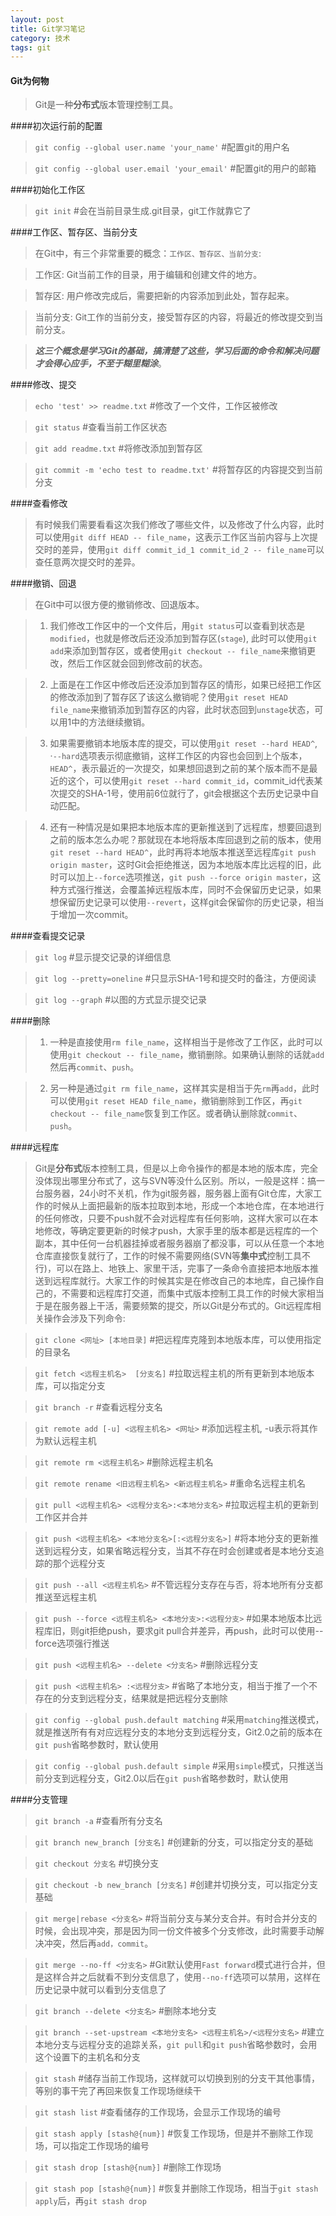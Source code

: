 ```yaml
---
layout: post
title: Git学习笔记
category: 技术
tags: git
---
```



#### Git为何物
>Git是一种**分布式**版本管理控制工具。

####初次运行前的配置
> `git config --global user.name 'your_name'` #配置git的用户名

> `git config --global user.email 'your_email'` #配置git的用户的邮箱

####初始化工作区
> `git init` #会在当前目录生成.git目录，git工作就靠它了

####工作区、暂存区、当前分支
>在Git中，有三个非常重要的概念：`工作区、暂存区、当前分支`:

>   工作区: Git当前工作的目录，用于编辑和创建文件的地方。

>   暂存区: 用户修改完成后，需要把新的内容添加到此处，暂存起来。

>   当前分支: Git工作的当前分支，接受暂存区的内容，将最近的修改提交到当前分支。

>***这三个概念是学习Git的基础，搞清楚了这些，学习后面的命令和解决问题才会得心应手，不至于糊里糊涂***。

####修改、提交
>`echo 'test' >> readme.txt` #修改了一个文件，工作区被修改

>`git status` #查看当前工作区状态

>`git add readme.txt` #将修改添加到暂存区

>`git commit -m 'echo test to readme.txt'` #将暂存区的内容提交到当前分支

####查看修改
>有时候我们需要看看这次我们修改了哪些文件，以及修改了什么内容，此时可以使用`git diff HEAD -- file_name`，这表示工作区当前内容与上次提交时的差异，使用`git diff commit_id_1 commit_id_2 -- file_name`可以查任意两次提交时的差异。

####撤销、回退
>在Git中可以很方便的撤销修改、回退版本。

>1. 我们修改工作区中的一个文件后，用`git status`可以查看到状态是`modified`，也就是修改后还没添加到暂存区(`stage`), 此时可以使用`git add`来添加到暂存区，或者使用`git checkout -- file_name`来撤销更改，然后工作区就会回到修改前的状态。

>2. 上面是在工作区中修改后还没添加到暂存区的情形，如果已经把工作区的修改添加到了暂存区了该这么撤销呢？使用`git reset HEAD file_name`来撤销添加到暂存区的内容，此时状态回到`unstage`状态，可以用1中的方法继续撤销。

>3. 如果需要撤销本地版本库的提交，可以使用`git reset --hard HEAD^`, ·`--hard`选项表示彻底撤销，这样工作区的内容也会回到上个版本，`HEAD^`，表示最近的一次提交，如果想回退到之前的某个版本而不是最近的这个，可以使用`git reset --hard commit_id`，commit_id代表某次提交的SHA-1号，使用前6位就行了，git会根据这个去历史记录中自动匹配。

>4. 还有一种情况是如果把本地版本库的更新推送到了远程库，想要回退到之前的版本怎么办呢？那就现在本地将版本库回退到之前的版本，使用`git reset --hard HEAD^`，此时再将本地版本推送至远程库`git push origin master`，这时Git会拒绝推送，因为本地版本库比远程的旧，此时可以加上`--force`选项推送，`git push --force origin master`，这种方式强行推送，会覆盖掉远程版本库，同时不会保留历史记录，如果想保留历史记录可以使用`--revert`，这样git会保留你的历史记录，相当于增加一次commit。

####查看提交记录
>`git log`  #显示提交记录的详细信息

>`git log --pretty=oneline`  #只显示SHA-1号和提交时的备注，方便阅读

>`git log --graph` #以图的方式显示提交记录

####删除
>1. 一种是直接使用`rm file_name`，这样相当于是修改了工作区，此时可以使用`git checkout -- file_name`，撤销删除。如果确认删除的话就`add`然后再`commit`、`push`。

>2. 另一种是通过`git rm file_name`，这样其实是相当于先`rm`再`add`，此时可以使用`git reset HEAD file_name`，撤销删除到工作区，再`git checkout -- file_name`恢复到工作区。或者确认删除就`commit`、`push`。

####远程库
>Git是**分布式**版本控制工具，但是以上命令操作的都是本地的版本库，完全没体现出哪里分布式了，这与SVN等没什么区别。所以，一般是这样：搞一台服务器，24小时不关机，作为git服务器，服务器上面有Git仓库，大家工作的时候从上面把最新的版本拉取到本地，形成一个本地仓库，在本地进行的任何修改，只要不push就不会对远程库有任何影响，这样大家可以在本地修改，等确定要更新的时候才push，大家手里的版本都是远程库的一个副本，其中任何一台机器挂掉或者服务器崩了都没事，可以从任意一个本地仓库直接恢复就行了，工作的时候不需要网络(SVN等**集中式**控制工具不行)，可以在路上、地铁上、家里干活，完事了一条命令直接把本地版本推送到远程库就行。大家工作的时候其实是在修改自己的本地库，自己操作自己的，不需要和远程库打交道，而集中式版本控制工具工作的时候大家相当于是在服务器上干活，需要频繁的提交，所以Git是分布式的。Git远程库相关操作会涉及下列命令:

>`git clone <网址> [本地目录]` #把远程库克隆到本地版本库，可以使用指定的目录名

>`git fetch <远程主机名>  [分支名]` #拉取远程主机的所有更新到本地版本库，可以指定分支

>`git branch -r` #查看远程分支名

>`git remote add [-u] <远程主机名> <网址>` #添加远程主机, -u表示将其作为默认远程主机

>`git remote rm <远程主机名>` #删除远程主机名

>`git remote rename <旧远程主机名> <新远程主机名>` #重命名远程主机名

>`git pull <远程主机名> <远程分支名>:<本地分支名>` #拉取远程主机的更新到工作区并合并

>`git push <远程主机名> <本地分支名>[:<远程分支名>]` #将本地分支的更新推送到远程分支，如果省略远程分支，当其不存在时会创建或者是本地分支追踪的那个远程分支

>`git push --all <远程主机名>` #不管远程分支存在与否，将本地所有分支都推送至远程主机

>`git push --force <远程主机名> <本地分支>:<远程分支>` #如果本地版本比远程库旧，则git拒绝push，要求git pull合并差异，再push，此时可以使用--force选项强行推送

>`git push <远程主机名> --delete <分支名>` #删除远程分支

>`git push <远程主机名> :<远程分支>` #省略了本地分支，相当于推了一个不存在的分支到远程分支，结果就是把远程分支删除

>`git config --global push.default matching` #采用`matching`推送模式，就是推送所有有对应远程分支的本地分支到远程分支，Git2.0之前的版本在`git push`省略参数时，默认使用

>`git config --global push.default simple` #采用`simple`模式，只推送当前分支到远程分支，Git2.0以后在`git push`省略参数时，默认使用

####分支管理
>`git branch -a` #查看所有分支名

>`git branch new_branch [分支名]` #创建新的分支，可以指定分支的基础

>`git checkout 分支名` #切换分支

>`git checkout -b new_branch [分支名]` #创建并切换分支，可以指定分支基础

>`git merge|rebase <分支名>` #将当前分支与某分支合并。有时合并分支的时候，会出现冲突，那是因为同一份文件被多个分支修改，此时需要手动解决冲突，然后再`add，commit`。

>`git merge --no-ff <分支名>` #Git默认使用`Fast forward`模式进行合并，但是这样合并之后就看不到分支信息了，使用`--no-ff`选项可以禁用，这样在历史记录中就可以看到分支信息了

>`git branch --delete <分支名>` #删除本地分支

>`git branch --set-upstream <本地分支名> <远程主机名>/<远程分支名>` #建立本地分支与远程分支的追踪关系，`git pull`和`git push`省略参数时，会用这个设置下的主机名和分支

>`git stash` #储存当前工作现场，这样就可以切换到别的分支干其他事情，等别的事干完了再回来恢复工作现场继续干

>`git stash list` #查看储存的工作现场，会显示工作现场的编号

>`git stash apply [stash@{num}]` #恢复工作现场，但是并不删除工作现场，可以指定工作现场的编号

>`git stash drop [stash@{num}]` #删除工作现场

>`git stash pop [stash@{num}]` #恢复并删除工作现场，相当于`git stash apply`后，再`git stash drop`

